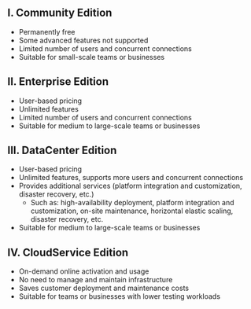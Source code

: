 [//]: # (Product Editions)

[//]: # (=====)

## I. Community Edition

- Permanently free
- Some advanced features not supported
- Limited number of users and concurrent connections
- Suitable for small-scale teams or businesses

## II. Enterprise Edition

- User-based pricing
- Unlimited features
- Limited number of users and concurrent connections
- Suitable for medium to large-scale teams or businesses

## III. DataCenter Edition

- User-based pricing
- Unlimited features, supports more users and concurrent connections
- Provides additional services (platform integration and customization, disaster recovery, etc.)
  - Such as: high-availability deployment, platform integration and customization, on-site maintenance, horizontal elastic scaling, disaster recovery, etc.
- Suitable for medium to large-scale teams or businesses

## IV. CloudService Edition

- On-demand online activation and usage
- No need to manage and maintain infrastructure
- Saves customer deployment and maintenance costs
- Suitable for teams or businesses with lower testing workloads

